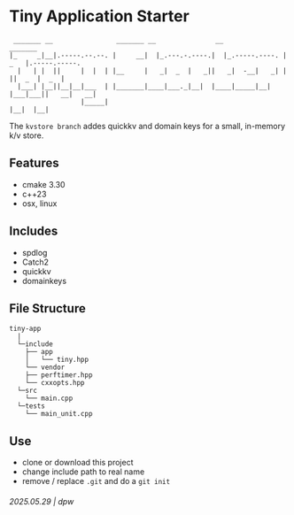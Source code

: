 # Tiny Application Starter

```
 _______ __                _______ __               __                _______              
|_     _|__|.-----.--.--. |     __|  |_.---.-.----.|  |_.-----.----. |   _   |.-----.-----.
  |   | |  ||     |  |  | |__     |   _|  _  |   _||   _|  -__|   _| |       ||  _  |  _  |
  |___| |__||__|__|___  | |_______|____|___._|__|  |____|_____|__|   |___|___||   __|   __|
                  |_____|                                                     |__|  |__|   
```

The `kvstore branch` addes quickkv and domain keys for a small, in-memory k/v store.

## Features

* cmake 3.30
* c++23
* osx, linux
 
## Includes

* spdlog
* Catch2
* quickkv
* domainkeys

## File Structure

```
tiny-app
  | 
  └─include
    ├── app
    │   └── tiny.hpp
    └── vendor
    ├── perftimer.hpp
    └── cxxopts.hpp
  └─src
    └── main.cpp
  └─tests
    └── main_unit.cpp
```

## Use

* clone or download this project
* change include path to real name
* remove / replace `.git` and do a `git init`

###### 2025.05.29 | dpw

